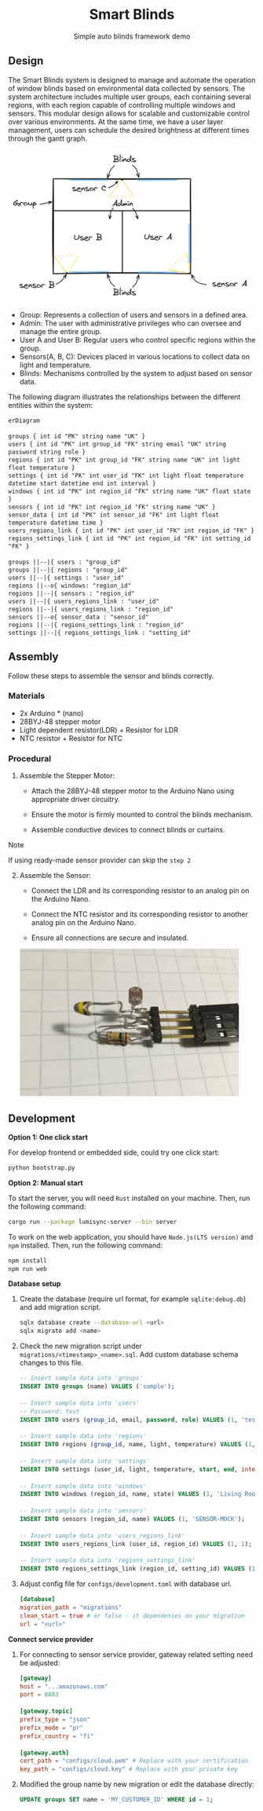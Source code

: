 <div align="center">

# Smart Blinds

Simple auto blinds framework demo

</div>

## Design

The Smart Blinds system is designed to manage and automate the operation of
window blinds based on environmental data collected by sensors. The system
architecture includes multiple user groups, each containing several regions,
with each region capable of controlling multiple windows and sensors. This
modular design allows for scalable and customizable control over various
environments. At the same time, we have a user layer management, users can
schedule the desired brightness at different times through the gantt graph.

![room.png](documents/room.png)

- Group: Represents a collection of users and sensors in a defined area.
- Admin: The user with administrative privileges who can oversee and manage the
  entire group.
- User A and User B: Regular users who control specific regions within the group.
- Sensors(A, B, C): Devices placed in various locations to collect data on light
  and temperature.
- Blinds: Mechanisms controlled by the system to adjust based on sensor data.

The following diagram illustrates the relationships between the different
entities within the system:

```mermaid
erDiagram

groups { int id "PK" string name "UK" }
users { int id "PK" int group_id "FK" string email "UK" string password string role }
regions { int id "PK" int group_id "FK" string name "UK" int light float temperature }
settings { int id "PK" int user_id "FK" int light float temperature datetime start datetime end int interval }
windows { int id "PK" int region_id "FK" string name "UK" float state }
sensors { int id "PK" int region_id "FK" string name "UK" }
sensor_data { int id "PK" int sensor_id "FK" int light float temperature datetime time }
users_regions_link { int id "PK" int user_id "FK" int region_id "FK" }
regions_settings_link { int id "PK" int region_id "FK" int setting_id "FK" }

groups ||--|{ users : "group_id"
groups ||--|{ regions : "group_id"
users ||--|{ settings : "user_id"
regions ||--o{ windows: "region_id"
regions ||--|{ sensors : "region_id"
users ||--|{ users_regions_link : "user_id"
regions ||--|{ users_regions_link : "region_id"
sensors ||--o{ sensor_data : "sensor_id"
regions ||--|{ regions_settings_link : "region_id"
settings ||--|{ regions_settings_link : "setting_id"
```

## Assembly

Follow these steps to assemble the sensor and blinds correctly.

### Materials

- 2x Arduino * (nano)
- 28BYJ-48 stepper motor
- Light dependent resistor(LDR) + Resistor for LDR
- NTC resistor + Resistor for NTC

### Procedural

1. Assemble the Stepper Motor:

   - Attach the 28BYJ-48 stepper motor to the Arduino Nano using appropriate
     driver circuitry.

   - Ensure the motor is firmly mounted to control the blinds mechanism.

   - Assemble conductive devices to connect blinds or curtains.

> [!NOTE]  
> If using ready-made sensor provider can skip the `step 2`

2. Assemble the Sensor:

   - Connect the LDR and its corresponding resistor to an analog pin on the
   Arduino Nano.

   - Connect the NTC resistor and its corresponding resistor to another analog
   pin on the Arduino Nano.

   - Ensure all connections are secure and insulated.

   ![sensor.png](documents/sensor.png)


## Development

**Option 1: One click start**

For develop frontend or embedded side, could try one click start:

```bash
python bootstrap.py
```

**Option 2: Manual start**

To start the server, you will need `Rust` installed on your machine. Then, run
the following command:

```bash
cargo run --package lumisync-server --bin server
```

To work on the web application, you should have `Node.js(LTS version)` and `npm`
installed. Then, run the following command:

```bash
npm install
npm run web
```

**Database setup**

1. Create the database (require url format, for example `sqlite:debug.db`) and
   add migration script.

   ```bash
   sqlx database create --database-url <url>
   sqlx migrate add <name>
   ```

2. Check the new migration script under `migrations/<timestamp>_<name>.sql`. Add
   custom database schema changes to this file.

   ```sql
   -- Insert sample data into 'groups'
   INSERT INTO groups (name) VALUES ('sample');

   -- Insert sample data into 'users'
   -- Password: test
   INSERT INTO users (group_id, email, password, role) VALUES (1, 'test@test.com', '$argon2id$v=19$m=19456,t=2,p=1$zk5JmuovvG7B6vyGGmLxDQ$qoqCpKkqrgoVjeTGa5ewrqFpuPUisTCDnEiPz6Dh/oc', 'admin');

   -- Insert sample data into 'regions'
   INSERT INTO regions (group_id, name, light, temperature) VALUES (1, 'Living Room', 100, 22.5);

   -- Insert sample data into 'settings'
   INSERT INTO settings (user_id, light, temperature, start, end, interval) VALUES (1, 100, 22.5, DATETIME('now'), DATETIME('now', '+03:30'), 0);

   -- Insert sample data into 'windows'
   INSERT INTO windows (region_id, name, state) VALUES (1, 'Living Room Right Window', 0);

   -- Insert sample data into 'sensors'
   INSERT INTO sensors (region_id, name) VALUES (1, 'SENSOR-MOCK');

   -- Insert sample data into 'users_regions_link'
   INSERT INTO users_regions_link (user_id, region_id) VALUES (1, 1);

   -- Insert sample data into 'regions_settings_link'
   INSERT INTO regions_settings_link (region_id, setting_id) VALUES (1, 1);
   ```

3. Adjust config file for `configs/development.toml` with database url.

   ```toml
   [database]
   migration_path = "migrations"
   clean_start = true # or false - it dependenies on your migration
   url = "<url>"
   ```

**Connect service provider**

1. For connecting to sensor service provider, gateway related setting need be
   adjusted:

   ```toml
   [gateway]
   host = "...amazonaws.com"
   port = 8883

   [gateway.topic]
   prefix_type = "json"
   prefix_mode = "pr"
   prefix_country = "fi"

   [gateway.auth]
   cert_path = "configs/cloud.pem" # Replace with your certification
   key_path = "configs/cloud.key" # Replace with your private key
   ```

2. Modified the group name by new migration or edit the database directly:

   ```sql
   UPDATE groups SET name = 'MY_CUSTOMER_ID' WHERE id = 1;
   ```
